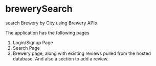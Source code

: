 # brewerySearch
search Brewery by City using Brewery APIs

The application has the following pages
1. Login/Signup Page
2. Search Page
3. Brewery page, along with existing reviews pulled from the hosted database. And
also a section to add a review.
